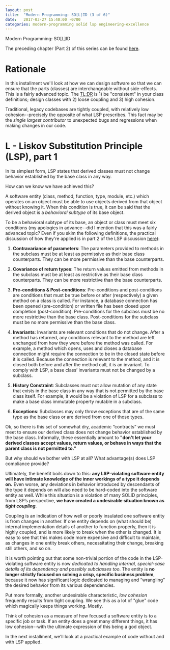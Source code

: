 ```yaml
---
layout: post
title:  "Modern Programming: SO[L]ID (3 of 6)"
date:   2017-03-27 15:40:00 -0700
categories: modern-programming solid lsp engineering-excellence
---
```

Modern Programming: SO[L]ID

The preceding chapter (Part 2) of this series can be found [here](https://bradleygibson.github.io/modern-programming/solid/ocp/engineering-excellence/2017/03/27/modern-programming-solid-ocp-2-of-6.html).

# Rationale
In this installment we'll look at how we can design software so that we can ensure that the parts (classes) are interchangeable without side-effects.  This is a fairly advanced topic.  The [TL;DR](http://gifhop.tumblr.com/post/52334669190) is 1) be "consistent" in your class definitions; design classes with 2) loose coupling and 3) high cohesion.

Traditional, legacy codebases are tightly coupled, with relatively low cohesion--precisely the opposite of what LSP prescribes.  This fact may be the *single largest contributor* to unexpected bugs and regressions when making changes in our code.

# L - Liskov Substitution Principle (LSP), part 1
In its simplest form, LSP states that derived classes must not change behavior established by the base class in any way.

How can we know we have achieved this?

A software entity (class, method, function, type, module, etc.) which operates on an object must be able to use objects derived from that object without knowing it.  When this condition is true, it can be said that the derived object is a *behavioral subtype* of its base object.

To be a behavioral subtype of its base, an object or class must meet six conditions (my apologies in advance--did I mention that this was a fairly advanced topic?  Even if you skim the following definitions, the practical discussion of how they're applied is in part 2 of the LSP discussion [here]()):
1) **Contravariance of parameters**: The parameters provided to methods in the subclass must be at least as permissive as their base class counterparts.  They can be more permissive than the base counterparts.

2) **Covariance of return types**: The return values emitted from methods in the subclass must be at least as restrictive as their base class counterparts.  They can be more restrictive than the base counterparts.

3) **Pre-conditions & Post-conditions**: Pre-conditions and post-conditions are conditions that must be true before or after (respectively) a given method on a class is called.  For instance, a database connection has been opened (pre-condition) or written file has been closed upon completion (post-condition). Pre-conditions for the subclass must be no more restrictive than the base class.  Post-conditions for the subclass must be no more permissive than the base class.

4) **Invariants**: Invariants are relevant conditions that do not change.  After a method has returned, any conditions relevant to the method are left unchanged from how they were before the method was called.  For example, a method which opens, uses and closes a database connection might require the connection to be in the closed state before it is called.  Because the connection is relevant to the method, and it is closed both before and after the method call, it is an invariant.  To comply with LSP, a base class’ invariants must not be changed by a subclass.
 
5) **History Constraint**: Subclasses must not allow mutation of any state that exists in the base class in any way that is not permitted by the base class itself.  For example, it would be a violation of LSP for a subclass to make a base class immutable property mutable in a subclass.

6) **Exceptions**: Subclasses may only throw exceptions that are of the same type as the base class or are derived from one of those types.

Ok, so there is this set of somewhat dry, academic “contracts” we must meet to ensure our derived class does not change behavior established by the base class.  Informally, these essentially amount to **"don't let your derived classes accept values, return values, or behave in ways that the parent class is not permitted to."**

But why should we bother with LSP at all?  What advantage(s) does LSP compliance provide?

Ultimately, the benefit boils down to this: **any LSP-violating software entity will have intimate knowledge of the inner workings of a type it depends on.**  Even worse, any deviations in behavior introduced by descendants of the type it depends on will also need to be hard-coded into the software entity as well.  While this situation is a violation of many SOLID principles, from LSP’s perspective, **we have created a undesirable situation known as *tight coupling***.

Coupling is an indication of how well or poorly insulated one software entity is from changes in another.  If one entity depends on (what should be) internal implementation details of another to function properly, then it is highly coupled, and is more likely to break when the other is changed.  It is easy to see that this makes code more expensive and difficult to maintain, as changes in one entity break others, necessitating their change, breaking still others, and so on. 

It is worth pointing out that some non-trivial portion of the code in the LSP-violating software entity is now *dedicated to handling internal, special-case details of its dependency and possibly subclasses too*.  The entity is **no longer strictly focused on solving a crisp, specific business problem**, because it now has significant logic dedicated to managing and “wrangling” the desired behavior from its various dependencies.

Put more formally, another undesirable characteristic, *low cohesion* frequently results from tight coupling.  We see this as a lot of "glue" code which magically keeps things working.  Mostly.

Think of cohesion as a measure of how focused a software entity is to a specific job or task.  If an entity does a great many different things, it has low cohesion--with the ultimate expression of this being a god object.

In the next installment, we’ll look at a practical example of code without and with LSP applied.
